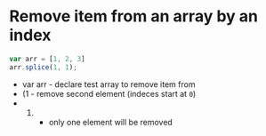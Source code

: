 # Remove item from an array by an index

```javascript
var arr = [1, 2, 3]
arr.splice(1, 1);
```

- var arr - declare test array to remove item from
- (1 - remove second element (indeces start at ```0```)
-  1) - only one element will be removed
